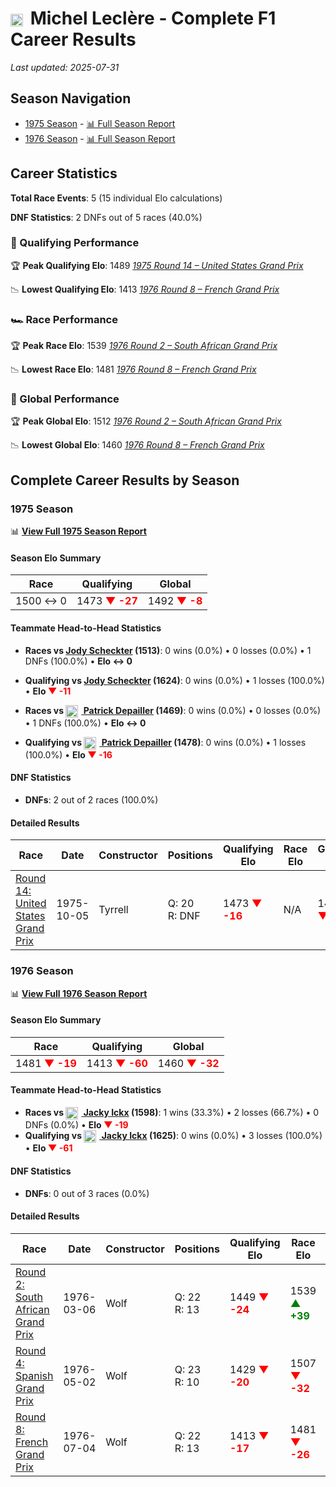 # <img src="https://upload.wikimedia.org/wikipedia/commons/c/c3/Flag_of_France.svg" alt="France" width="20" height="auto" style="vertical-align: middle; margin-right: 5px;" onerror="this.outerHTML='🇫🇷'; this.style.marginRight='5px';"/> Michel Leclère - Complete F1 Career Results

*Last updated: 2025-07-31*

## Season Navigation

- [1975 Season](#1975-season) - [📊 Full Season Report](../seasons/1975-season-report)
- [1976 Season](#1976-season) - [📊 Full Season Report](../seasons/1976-season-report)

## Career Statistics

**Total Race Events**: 5 (15 individual Elo calculations)

**DNF Statistics**: 2 DNFs out of 5 races (40.0%)

### 🏁 Qualifying Performance

🏆 **Peak Qualifying Elo**: 1489
   *[1975 Round 14 – United States Grand Prix](../seasons/1975-season-report#round-14-united-states-grand-prix)*

📉 **Lowest Qualifying Elo**: 1413
   *[1976 Round 8 – French Grand Prix](../seasons/1976-season-report#round-8-french-grand-prix)*

### 🏎️ Race Performance

🏆 **Peak Race Elo**: 1539
   *[1976 Round 2 – South African Grand Prix](../seasons/1976-season-report#round-2-south-african-grand-prix)*

📉 **Lowest Race Elo**: 1481
   *[1976 Round 8 – French Grand Prix](../seasons/1976-season-report#round-8-french-grand-prix)*

### 🌟 Global Performance

🏆 **Peak Global Elo**: 1512
   *[1976 Round 2 – South African Grand Prix](../seasons/1976-season-report#round-2-south-african-grand-prix)*

📉 **Lowest Global Elo**: 1460
   *[1976 Round 8 – French Grand Prix](../seasons/1976-season-report#round-8-french-grand-prix)*


## Complete Career Results by Season

### 1975 Season

📊 **[View Full 1975 Season Report](../seasons/1975-season-report)**

#### Season Elo Summary

| Race | Qualifying | Global |
|------|------------|--------|
| 1500 ↔ 0 | 1473 **<span style="color: red;">▼ -27</span>** | 1492 **<span style="color: red;">▼ -8</span>** |

#### Teammate Head-to-Head Statistics

- **Races vs [Jody Scheckter](jody-scheckter) (1513)**: 0 wins (0.0%) • 0 losses (0.0%) • 1 DNFs (100.0%) • **Elo ↔ 0**
- **Qualifying vs [Jody Scheckter](jody-scheckter) (1624)**: 0 wins (0.0%) • 1 losses (100.0%) • **Elo **<span style="color: red;">▼ -11</span>****

- **Races vs [<img src="https://upload.wikimedia.org/wikipedia/commons/c/c3/Flag_of_France.svg" alt="France" width="20" height="auto" style="vertical-align: middle; margin-right: 5px;" onerror="this.outerHTML='🇫🇷'; this.style.marginRight='5px';"/> Patrick Depailler](patrick-depailler) (1469)**: 0 wins (0.0%) • 0 losses (0.0%) • 1 DNFs (100.0%) • **Elo ↔ 0**
- **Qualifying vs [<img src="https://upload.wikimedia.org/wikipedia/commons/c/c3/Flag_of_France.svg" alt="France" width="20" height="auto" style="vertical-align: middle; margin-right: 5px;" onerror="this.outerHTML='🇫🇷'; this.style.marginRight='5px';"/> Patrick Depailler](patrick-depailler) (1478)**: 0 wins (0.0%) • 1 losses (100.0%) • **Elo **<span style="color: red;">▼ -16</span>****


#### DNF Statistics

- **DNFs**: 2 out of 2 races (100.0%)

#### Detailed Results

| Race | Date | Constructor | Positions | Qualifying Elo | Race Elo | Global Elo | Teammate |
|------|------|-------------|-----------|----------------|----------|------------|----------|
| [Round 14: United States Grand Prix](../seasons/1975-season-report#round-14-united-states-grand-prix) | 1975-10-05 | Tyrrell | Q: 20<br/>R: DNF | 1473 **<span style="color: red;">▼ -16</span>** | N/A | 1492 **<span style="color: red;">▼ -5</span>** | [Jody Scheckter](jody-scheckter)<br/>Q: 10<br/>R: 6 |

### 1976 Season

📊 **[View Full 1976 Season Report](../seasons/1976-season-report)**

#### Season Elo Summary

| Race | Qualifying | Global |
|------|------------|--------|
| 1481 **<span style="color: red;">▼ -19</span>** | 1413 **<span style="color: red;">▼ -60</span>** | 1460 **<span style="color: red;">▼ -32</span>** |

#### Teammate Head-to-Head Statistics

- **Races vs [<img src="https://upload.wikimedia.org/wikipedia/commons/6/65/Flag_of_Belgium.svg" alt="Belgium" width="20" height="auto" style="vertical-align: middle; margin-right: 5px;" onerror="this.outerHTML='🇧🇪'; this.style.marginRight='5px';"/> Jacky Ickx](jacky-ickx) (1598)**: 1 wins (33.3%) • 2 losses (66.7%) • 0 DNFs (0.0%) • **Elo **<span style="color: red;">▼ -19</span>****
- **Qualifying vs [<img src="https://upload.wikimedia.org/wikipedia/commons/6/65/Flag_of_Belgium.svg" alt="Belgium" width="20" height="auto" style="vertical-align: middle; margin-right: 5px;" onerror="this.outerHTML='🇧🇪'; this.style.marginRight='5px';"/> Jacky Ickx](jacky-ickx) (1625)**: 0 wins (0.0%) • 3 losses (100.0%) • **Elo **<span style="color: red;">▼ -61</span>****


#### DNF Statistics

- **DNFs**: 0 out of 3 races (0.0%)

#### Detailed Results

| Race | Date | Constructor | Positions | Qualifying Elo | Race Elo | Global Elo | Teammate |
|------|------|-------------|-----------|----------------|----------|------------|----------|
| [Round 2: South African Grand Prix](../seasons/1976-season-report#round-2-south-african-grand-prix) | 1976-03-06 | Wolf | Q: 22<br/>R: 13 | 1449 **<span style="color: red;">▼ -24</span>** | 1539 **<span style="color: green;">▲ +39</span>** | 1512 **<span style="color: green;">▲ +20</span>** | [<img src="https://upload.wikimedia.org/wikipedia/commons/6/65/Flag_of_Belgium.svg" alt="Belgium" width="20" height="auto" style="vertical-align: middle; margin-right: 5px;" onerror="this.outerHTML='🇧🇪'; this.style.marginRight='5px';"/> Jacky Ickx](jacky-ickx)<br/>Q: 19<br/>R: 16 |
| [Round 4: Spanish Grand Prix](../seasons/1976-season-report#round-4-spanish-grand-prix) | 1976-05-02 | Wolf | Q: 23<br/>R: 10 | 1429 **<span style="color: red;">▼ -20</span>** | 1507 **<span style="color: red;">▼ -32</span>** | 1484 **<span style="color: red;">▼ -28</span>** | [<img src="https://upload.wikimedia.org/wikipedia/commons/6/65/Flag_of_Belgium.svg" alt="Belgium" width="20" height="auto" style="vertical-align: middle; margin-right: 5px;" onerror="this.outerHTML='🇧🇪'; this.style.marginRight='5px';"/> Jacky Ickx](jacky-ickx)<br/>Q: 21<br/>R: 7 |
| [Round 8: French Grand Prix](../seasons/1976-season-report#round-8-french-grand-prix) | 1976-07-04 | Wolf | Q: 22<br/>R: 13 | 1413 **<span style="color: red;">▼ -17</span>** | 1481 **<span style="color: red;">▼ -26</span>** | 1460 **<span style="color: red;">▼ -23</span>** | [<img src="https://upload.wikimedia.org/wikipedia/commons/6/65/Flag_of_Belgium.svg" alt="Belgium" width="20" height="auto" style="vertical-align: middle; margin-right: 5px;" onerror="this.outerHTML='🇧🇪'; this.style.marginRight='5px';"/> Jacky Ickx](jacky-ickx)<br/>Q: 19<br/>R: 10 |

